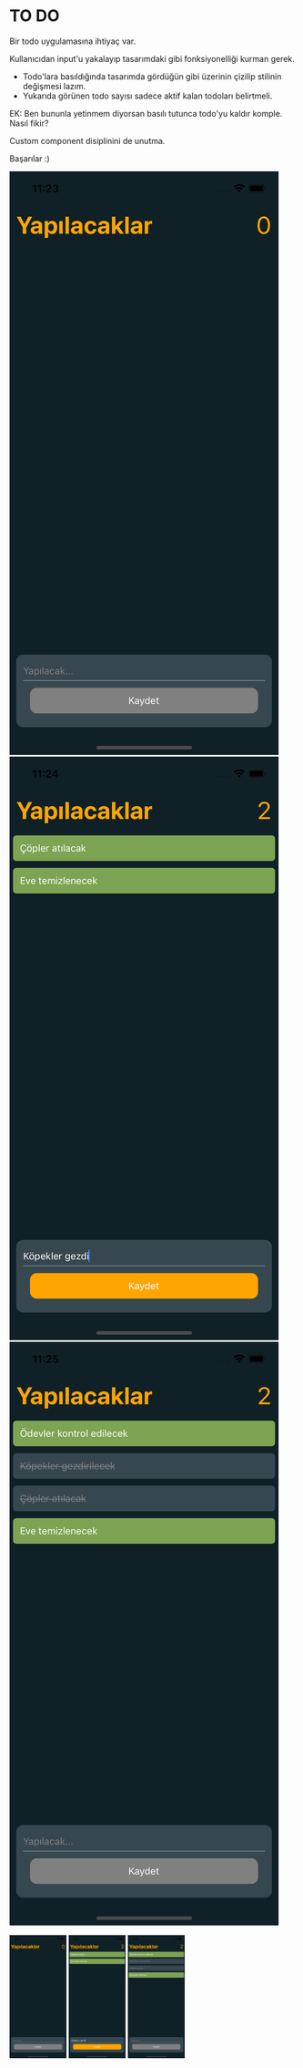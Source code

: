 # TO DO

Bir todo uygulamasına ihtiyaç var.

Kullanıcıdan input'u yakalayıp tasarımdaki gibi fonksiyonelliği kurman gerek.

- Todo'lara basıldığında tasarımda gördüğün gibi üzerinin çizilip stilinin değişmesi lazım.
- Yukarıda görünen todo sayısı sadece aktif kalan todoları belirtmeli.

EK: Ben bununla yetinmem diyorsan basılı tutunca todo'yu kaldır komple. Nasıl fikir?

Custom component disiplinini de unutma.

Başarılar :)


![todo_1](https://raw.githubusercontent.com/Kodluyoruz/taskforce/main/react-native/odev_2/figures/todo_1.png) 
![todo_2](https://raw.githubusercontent.com/Kodluyoruz/taskforce/main/react-native/odev_2/figures/todo_2.png) 
![todo_3](https://raw.githubusercontent.com/Kodluyoruz/taskforce/main/react-native/odev_2/figures/todo_3.png)

<p float="left">
  <img src="https://raw.githubusercontent.com/Kodluyoruz/taskforce/main/react-native/odev_2/figures/todo_1.png" width="100" />
  <img src="https://raw.githubusercontent.com/Kodluyoruz/taskforce/main/react-native/odev_2/figures/todo_2.png" width="100" /> 
  <img src="https://raw.githubusercontent.com/Kodluyoruz/taskforce/main/react-native/odev_2/figures/todo_3.png" width="100" />
</p>

